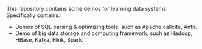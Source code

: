 This repository contains some demos for learning data systems. Specifically contains:
+ Demos of SQL parsing & optimizing tools, such as Apache callcite, Antlr.
+ Demo of big data storage and computing framework, such as Hadoop, HBase, Kafka, Flink, Spark.